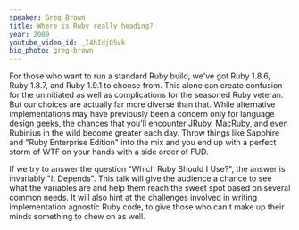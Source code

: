 ```yaml
---
speaker: Greg Brown
title: Where is Ruby really heading?
year: 2009
youtube_video_id: _I4hIdjO5vk
bio_photo: greg-brown
---
```


For those who want to run a standard Ruby build, we've got Ruby 1.8.6,
Ruby 1.8.7, and Ruby 1.9.1 to choose from.  This alone can create
confusion for the uninitiated as well as complications for the
seasoned Ruby veteran.   But our choices are actually far more diverse
than that.   While alternative implementations may have previously
been a concern only for language design geeks, the chances that you'll
encounter JRuby, MacRuby, and even Rubinius in the wild become greater
each day.  Throw things like Sapphire and "Ruby Enterprise Edition"
into the mix and you end up with a perfect storm of WTF on your hands
with a side order of FUD.

If we try to answer the question "Which Ruby Should I Use?", the
answer is invariably "It Depends".  This talk will give the audience a
chance to see what the variables are and help them reach the sweet
spot based on several common needs.  It will also hint at the
challenges involved in writing implementation agnostic Ruby code, to
give those who can't make up their minds something to chew on as well.
